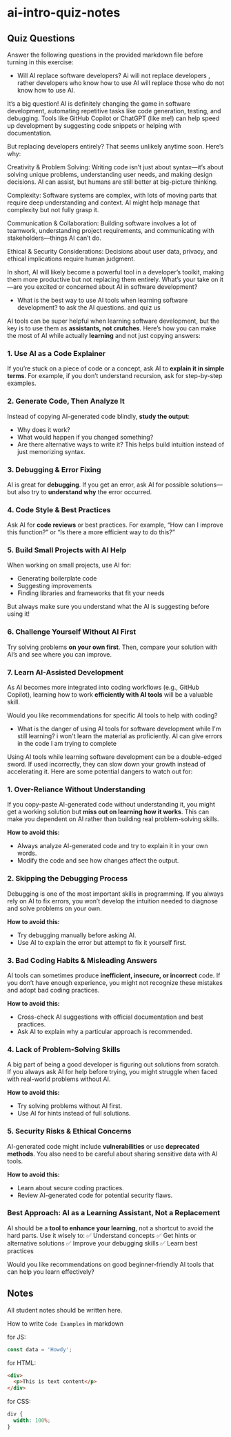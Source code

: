 # ai-intro-quiz-notes

## Quiz Questions

Answer the following questions in the provided markdown file before turning in this exercise:

- Will AI replace software developers?
  Ai will not replace developers , rather developers who know how to use AI will replace those who do not know how to use AI.

It’s a big question! AI is definitely changing the game in software development, automating repetitive tasks like code generation, testing, and debugging. Tools like GitHub Copilot or ChatGPT (like me!) can help speed up development by suggesting code snippets or helping with documentation.

But replacing developers entirely? That seems unlikely anytime soon. Here’s why:

Creativity & Problem Solving: Writing code isn’t just about syntax—it’s about solving unique problems, understanding user needs, and making design decisions. AI can assist, but humans are still better at big-picture thinking.

Complexity: Software systems are complex, with lots of moving parts that require deep understanding and context. AI might help manage that complexity but not fully grasp it.

Communication & Collaboration: Building software involves a lot of teamwork, understanding project requirements, and communicating with stakeholders—things AI can’t do.

Ethical & Security Considerations: Decisions about user data, privacy, and ethical implications require human judgment.

In short, AI will likely become a powerful tool in a developer’s toolkit, making them more productive but not replacing them entirely. What’s your take on it—are you excited or concerned about AI in software development?

- What is the best way to use AI tools when learning software development?
  to ask the AI questions. and quiz us

AI tools can be super helpful when learning software development, but the key is to use them as **assistants, not crutches**. Here’s how you can make the most of AI while actually **learning** and not just copying answers:

### 1. **Use AI as a Code Explainer**

If you’re stuck on a piece of code or a concept, ask AI to **explain it in simple terms**. For example, if you don’t understand recursion, ask for step-by-step examples.

### 2. **Generate Code, Then Analyze It**

Instead of copying AI-generated code blindly, **study the output**:

- Why does it work?
- What would happen if you changed something?
- Are there alternative ways to write it?
  This helps build intuition instead of just memorizing syntax.

### 3. **Debugging & Error Fixing**

AI is great for **debugging**. If you get an error, ask AI for possible solutions—but also try to **understand why** the error occurred.

### 4. **Code Style & Best Practices**

Ask AI for **code reviews** or best practices. For example, “How can I improve this function?” or “Is there a more efficient way to do this?”

### 5. **Build Small Projects with AI Help**

When working on small projects, use AI for:

- Generating boilerplate code
- Suggesting improvements
- Finding libraries and frameworks that fit your needs

But always make sure you understand what the AI is suggesting before using it!

### 6. **Challenge Yourself Without AI First**

Try solving problems **on your own first**. Then, compare your solution with AI’s and see where you can improve.

### 7. **Learn AI-Assisted Development**

As AI becomes more integrated into coding workflows (e.g., GitHub Copilot), learning how to work **efficiently with AI tools** will be a valuable skill.

Would you like recommendations for specific AI tools to help with coding?

- What is the danger of using AI tools for software development while I'm still learning?
  i won't learn the material as proficiently. AI can give errors in the code I am trying to complete

Using AI tools while learning software development can be a double-edged sword. If used incorrectly, they can slow down your growth instead of accelerating it. Here are some potential dangers to watch out for:

### 1. **Over-Reliance Without Understanding**

If you copy-paste AI-generated code without understanding it, you might get a working solution but **miss out on learning how it works**. This can make you dependent on AI rather than building real problem-solving skills.

**How to avoid this:**

- Always analyze AI-generated code and try to explain it in your own words.
- Modify the code and see how changes affect the output.

### 2. **Skipping the Debugging Process**

Debugging is one of the most important skills in programming. If you always rely on AI to fix errors, you won’t develop the intuition needed to diagnose and solve problems on your own.

**How to avoid this:**

- Try debugging manually before asking AI.
- Use AI to explain the error but attempt to fix it yourself first.

### 3. **Bad Coding Habits & Misleading Answers**

AI tools can sometimes produce **inefficient, insecure, or incorrect** code. If you don’t have enough experience, you might not recognize these mistakes and adopt bad coding practices.

**How to avoid this:**

- Cross-check AI suggestions with official documentation and best practices.
- Ask AI to explain why a particular approach is recommended.

### 4. **Lack of Problem-Solving Skills**

A big part of being a good developer is figuring out solutions from scratch. If you always ask AI for help before trying, you might struggle when faced with real-world problems without AI.

**How to avoid this:**

- Try solving problems without AI first.
- Use AI for hints instead of full solutions.

### 5. **Security Risks & Ethical Concerns**

AI-generated code might include **vulnerabilities** or use **deprecated methods**. You also need to be careful about sharing sensitive data with AI tools.

**How to avoid this:**

- Learn about secure coding practices.
- Review AI-generated code for potential security flaws.

### **Best Approach: AI as a Learning Assistant, Not a Replacement**

AI should be a **tool to enhance your learning**, not a shortcut to avoid the hard parts. Use it wisely to:
✅ Understand concepts
✅ Get hints or alternative solutions
✅ Improve your debugging skills
✅ Learn best practices

Would you like recommendations on good beginner-friendly AI tools that can help you learn effectively?

## Notes

All student notes should be written here.

How to write `Code Examples` in markdown

for JS:

```js
const data = 'Howdy';
```

for HTML:

```html
<div>
  <p>This is text content</p>
</div>
```

for CSS:

```css
div {
  width: 100%;
}
```
